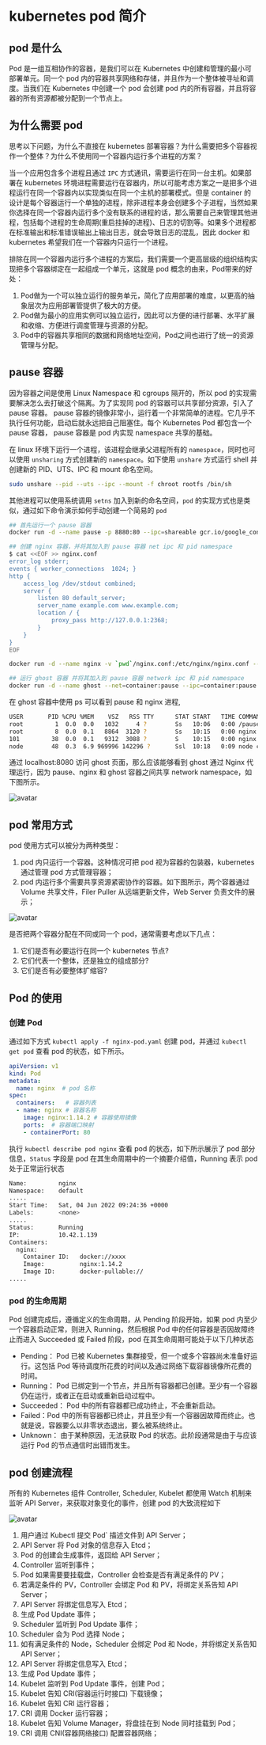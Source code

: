 # kubernetes pod 简介

## pod 是什么

Pod 是一组互相协作的容器，是我们可以在 Kubernetes 中创建和管理的最小可部署单元。同一个 pod 内的容器共享网络和存储，并且作为一个整体被寻址和调度。当我们在 Kubernetes 中创建一个 pod 会创建 pod 内的所有容器，并且将容器的所有资源都被分配到一个节点上。

## 为什么需要 pod

思考以下问题，为什么不直接在 kubernetes 部署容器？为什么需要把多个容器视作一个整体？为什么不使用同一个容器内运行多个进程的方案？

当一个应用包含多个进程且通过 `IPC` 方式通讯，需要运行在同一台主机。如果部署在 kubernetes 环境进程需要运行在容器内，所以可能考虑方案之一是把多个进程运行在同一个容器内以实现类似在同一个主机的部署模式。但是 container 的设计是每个容器运行一个单独的进程，除非进程本身会创建多个子进程，当然如果你选择在同一个容器内运行多个没有联系的进程的话，那么需要自己来管理其他进程，包括每个进程的生命周期(重启挂掉的进程)、日志的切割等。如果多个进程都在标准输出和标准错误输出上输出日志，就会导致日志的混乱，因此 docker 和 kubernetes 希望我们在一个容器内只运行一个进程。

排除在同一个容器内运行多个进程的方案后，我们需要一个更高层级的组织结构实现把多个容器绑定在一起组成一个单元，这就是 pod 概念的由来，Pod带来的好处：
1. Pod做为一个可以独立运行的服务单元，简化了应用部署的难度，以更高的抽象层次为应用部署管提供了极大的方便。
2. Pod做为最小的应用实例可以独立运行，因此可以方便的进行部署、水平扩展和收缩、方便进行调度管理与资源的分配。
3. Pod中的容器共享相同的数据和网络地址空间，Pod之间也进行了统一的资源管理与分配。

##  pause 容器

因为容器之间是使用 Linux Namespace 和 cgroups 隔开的，所以 pod 的实现需要解决怎么去打破这个隔离。为了实现同 pod 的容器可以共享部分资源，引入了 pause 容器。 pause 容器的镜像非常小，运行着一个非常简单的进程。它几乎不执行任何功能，启动后就永远把自己阻塞住。每个 Kubernetes Pod 都包含一个 pause 容器， pause 容器是 pod 内实现 namespace 共享的基础。

在 linux 环境下运行一个进程，该进程会继承父进程所有的 `namespace`，同时也可以使用 `unsharing` 方式创建新的 `namespace`。如下使用 `unshare` 方式运行 shell 并创建新的 PID、UTS、IPC 和 mount 命名空间。

```bash
sudo unshare --pid --uts --ipc --mount -f chroot rootfs /bin/sh
```
其他进程可以使用系统调用 `setns` 加入到新的命名空间，`pod` 的实现方式也是类似，通过如下命令演示如何手动创建一个简易的 `pod`

```bash
## 首先运行一个 pause 容器
docker run -d --name pause -p 8880:80 --ipc=shareable gcr.io/google_containers/pause-amd64:3.0

## 创建 nginx 容器，并将其加入到 pause 容器 net ipc 和 pid namespace
$ cat <<EOF >> nginx.conf
error_log stderr;
events { worker_connections  1024; }
http {
    access_log /dev/stdout combined;
    server {
        listen 80 default_server;
        server_name example.com www.example.com;
        location / {
            proxy_pass http://127.0.0.1:2368;
        }
    }
}
EOF

docker run -d --name nginx -v `pwd`/nginx.conf:/etc/nginx/nginx.conf --net=container:pause --ipc=container:pause --pid=container:pause nginx

## 运行 ghost 容器 并将其加入到 pause 容器 network ipc 和 pid namespace
docker run -d --name ghost --net=container:pause --ipc=container:pause --pid=container:pause ghost
```
在 ghost 容器中使用 ps 可以看到 pause 和 nginx 进程, 

```bash
USER       PID %CPU %MEM    VSZ   RSS TTY      STAT START   TIME COMMAND
root         1  0.0  0.0   1032     4 ?        Ss   10:06   0:00 /pause
root         8  0.0  0.1   8864  3120 ?        Ss   10:15   0:00 nginx: master process nginx -g daemon off;
101         38  0.0  0.1   9312  3088 ?        S    10:15   0:00 nginx: worker process
node        48  0.3  6.9 969996 142296 ?       Ssl  10:18   0:09 node current/index.js
```

通过 localhost:8080 访问 ghost 页面，那么应该能够看到 ghost 通过 Nginx 代理运行，因为 pause、nginx 和 ghost 容器之间共享 network namespace，如下图所示。

![avatar](./pause_container.png)

## pod 常用方式

pod 使用方式可以被分为两种类型：
1. pod 内只运行一个容器。这种情况可把 pod 视为容器的包装器，kubernetes 通过管理 pod 方式管理容器；
2. pod 内运行多个需要共享资源紧密协作的容器。如下图所示，两个容器通过 Volume 共享文件，Filer Puller 从远端更新文件，Web Server 负责文件的展示；

![avatar](./web_server.png)

是否把两个容器分配在不同或同一个 pod，通常需要考虑以下几点：
  1. 它们是否有必要运行在同一个 kubernetes 节点?
  2. 它们代表一个整体，还是独立的组成部分?
  3. 它们是否有必要整体扩缩容?


## Pod 的使用

### 创建 Pod

通过如下方式 `kubectl apply -f nginx-pod.yaml` 创建 pod，并通过 `kubectl get pod` 查看 pod 的状态，如下所示。

```yml
apiVersion: v1 
kind: Pod
metadata:
  name: nginx  # pod 名称
spec:
  containers:   # 容器列表
  - name: nginx # 容器名称
    image: nginx:1.14.2 # 容器使用镜像
    ports:  # 容器端口映射
    - containerPort: 80
```

执行 `kubectl describe pod nginx` 查看 pod 的状态，如下所示展示了 pod 部分信息，`Status` 字段是 pod 在其生命周期中的一个摘要介绍值，Running 表示 pod 处于正常运行状态

```bash
Name:         nginx
Namespace:    default
.....
Start Time:   Sat, 04 Jun 2022 09:24:36 +0000
Labels:       <none>
.....
Status:       Running
IP:           10.42.1.139
Containers:
  nginx:
    Container ID:   docker://xxxx
    Image:          nginx:1.14.2
    Image ID:       docker-pullable://
.....
```

### pod 的生命周期

Pod 创建完成后，遵循定义的生命周期，从 Pending 阶段开始，如果 pod 内至少一个容器启动正常，则进入 Running，然后根据 Pod 中的任何容器是否因故障终止而进入 Succeeded 或 Failed 阶段，pod 在其生命周期可能处于以下几种状态

* Pending： Pod 已被 Kubernetes 集群接受，但一个或多个容器尚未准备好运行。这包括 Pod 等待调度所花费的时间以及通过网络下载容器镜像所花费的时间。
* Running： Pod 已绑定到一个节点，并且所有容器都已创建。至少有一个容器仍在运行，或者正在启动或重新启动过程中。
* Succeeded： Pod 中的所有容器都已成功终止，不会重新启动。
* Failed：Pod 中的所有容器都已终止，并且至少有一个容器因故障而终止。也就是说，容器要么以非零状态退出，要么被系统终止。
* Unknown： 由于某种原因，无法获取 Pod 的状态。此阶段通常是由于与应该运行 Pod 的节点通信时出错而发生。


## pod 创建流程

所有的 Kubernetes 组件 Controller, Scheduler, Kubelet 都使用 Watch 机制来监听 API Server，来获取对象变化的事件，创建 pod 
的大致流程如下

![avatar](./create_pod.png)


1. 用户通过 Kubectl 提交 Pod` 描述文件到 API Server；
2. API Server 将 Pod 对象的信息存入 Etcd；
3. Pod 的创建会生成事件，返回给 API Server；
4. Controller 监听到事件；
5. Pod 如果需要要挂载盘，Controller 会检查是否有满足条件的 PV；
6. 若满足条件的 PV，Controller 会绑定 Pod 和 PV，将绑定关系告知 API Server；
7. API Server 将绑定信息写入 Etcd；
8. 生成 Pod Update 事件；
9. Scheduler 监听到 Pod Update 事件；
10. Scheduler 会为 Pod 选择 Node；
11. 如有满足条件的 Node，Scheduler 会绑定 Pod 和 Node，并将绑定关系告知 API Server；
12. API Server 将绑定信息写入 Etcd；
13. 生成 Pod Update 事件；
14. Kubelet 监听到 Pod Update 事件，创建 Pod；
15. Kubelet 告知 CRI(容器运行时接口) 下载镜像；
16. Kubelet 告知 CRI 运行容器；
17. CRI 调用 Docker 运行容器；
18. Kubelet 告知 Volume Manager，将盘挂在到 Node 同时挂载到 Pod；
19. CRI 调用 CNI(容器网络接口) 配置容器网络；